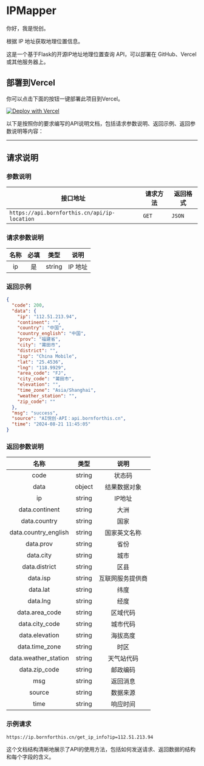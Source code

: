 # IPMapper

你好，我是悦创。

根据 IP 地址获取地理位置信息。

这是一个基于Flask的开源IP地址地理位置查询 API，可以部署在 GitHub、Vercel 或其他服务器上。

## 部署到Vercel

你可以点击下面的按钮一键部署此项目到Vercel。

[![Deploy with Vercel](https://vercel.com/button)](https://vercel.com/new/clone?repository-url=https://github.com/AndersonHJB/IPMapper&project-name=ipmapper&repo-name=IPMapper)

以下是按照你的要求编写的API说明文档，包括请求参数说明、返回示例、返回参数说明等内容：

---

## 请求说明

### 参数说明

| 接口地址                                     | 请求方法 | 返回格式 |
| -------------------------------------------- | -------- | -------- |
| `https://api.bornforthis.cn/api/ip-location` | `GET`    | `JSON`   |

### 请求参数说明

| 名称 | 必填 |  类型  |  说明   |
| :--: | :--: | :----: | :-----: |
|  ip  |  是  | string | IP 地址 |

### 返回示例

```json
{
  "code": 200,
  "data": {
    "ip": "112.51.213.94",
    "continent": "",
    "country": "中国",
    "country_english": "中国",
    "prov": "福建省",
    "city": "莆田市",
    "district": "",
    "isp": "China Mobile",
    "lat": "25.4536",
    "lng": "118.9929",
    "area_code": "FJ",
    "city_code": "莆田市",
    "elevation": "",
    "time_zone": "Asia/Shanghai",
    "weather_station": "",
    "zip_code": ""
  },
  "msg": "success",
  "source": "AI悦创·API：api.bornforthis.cn",
  "time": "2024-08-21 11:45:05"
}
```

### 返回参数说明

|      名称      |  类型   |       说明       |
| :------------: | :-----: | :--------------: |
|      code      | string  |      状态码      |
|      data      | object  |   结果数据对象   |
|      ip        | string  |      IP地址      |
| data.continent | string  |       大洲       |
|  data.country  | string  |       国家       |
| data.country_english | string | 国家英文名称 |
|   data.prov    | string  |       省份       |
|   data.city    | string  |       城市       |
| data.district  | string  |       区县       |
|    data.isp    | string  | 互联网服务提供商 |
|    data.lat    | string  |       纬度       |
|    data.lng    | string  |       经度       |
| data.area_code | string  |     区域代码     |
| data.city_code | string  |     城市代码     |
| data.elevation | string  |     海拔高度     |
| data.time_zone | string  |       时区       |
| data.weather_station | string | 天气站代码  |
|  data.zip_code | string  |     邮政编码     |
|      msg       | string  |     返回消息     |
|     source     | string  |     数据来源     |
|      time      | string  |     响应时间     |

### 示例请求

```plaintext
https://ip.bornforthis.cn/get_ip_info?ip=112.51.213.94
```

这个文档结构清晰地展示了API的使用方法，包括如何发送请求、返回数据的结构和每个字段的含义。